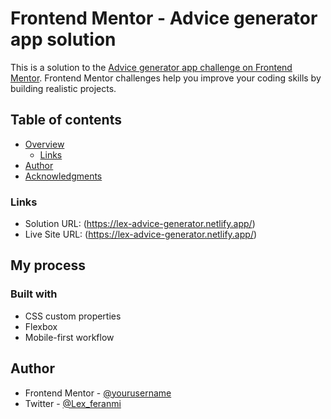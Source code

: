 # Frontend Mentor - Advice generator app solution

This is a solution to the [Advice generator app challenge on Frontend Mentor](https://www.frontendmentor.io/challenges/advice-generator-app-QdUG-13db). Frontend Mentor challenges help you improve your coding skills by building realistic projects.

## Table of contents

- [Overview](#overview)
  - [Links](#links)
- [Author](#author)
- [Acknowledgments](#acknowledgments)

### Links

- Solution URL: (https://lex-advice-generator.netlify.app/)
- Live Site URL: (https://lex-advice-generator.netlify.app/)

## My process

### Built with

- CSS custom properties
- Flexbox
- Mobile-first workflow

## Author

- Frontend Mentor - [@yourusername](https://www.frontendmentor.io/profile/yourusername)
- Twitter - [@Lex_feranmi](https://www.twitter.com/yourusername)
